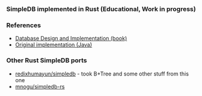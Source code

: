 ### SimpleDB implemented in Rust (Educational, Work in progress)

### References
* [Database Design and Implementation (book)](https://link.springer.com/book/10.1007/978-3-030-33836-7)
* [Original implementation (Java)](https://cs.bc.edu/~sciore/simpledb)

### Other Rust SimpleDB ports
* [redixhumayun/simpledb](https://github.com/redixhumayun/simpledb) - took B+Tree and some other stuff from this one
* [mnogu/simpledb-rs](https://github.com/mnogu/simpledb-rs)